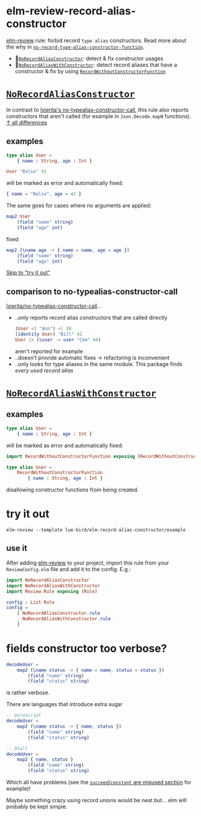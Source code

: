 # elm-review-record-alias-constructor

[elm-review](https://package.elm-lang.org/packages/jfmengels/elm-review/latest/) rule: forbid record `type alias` constructors.
Read more about the why in [`no-record-type-alias-constructor-function`](https://dark.elm.dmy.fr/packages/lue-bird/elm-no-record-type-alias-constructor-function/latest/).


  - 🔧[`NoRecordAliasConstructor`](#NoRecordAliasConstructor): detect & fix constructor usages
  - 🔧[`NoRecordAliasWithConstructor`](#NoRecordAliasWithConstructor): detect record aliases that have a constructor & fix by using [`RecordWithoutConstructorFunction`](https://dark.elm.dmy.fr/packages/lue-bird/elm-no-record-type-alias-constructor-function/latest/)

# [`NoRecordAliasConstructor`](NoRecordAliasConstructor)

In contrast to [lxierita's no-typealias-constructor-call](lxierita/no-typealias-constructor-call), this rule also reports constructors that aren't called (for example in `Json.Decode.mapN` functions). [↑ all differences](#comparison-to-no-typealias-constructor-call)

## examples

```elm
type alias User =
    { name : String, age : Int }
```

```elm
User "Balsa" 42
```
will be marked as error and automatically fixed:
```elm
{ name = "Balsa", age = 42 }
```

The same goes for cases where no arguments are applied:
```elm
map2 User
    (field "name" string)
    (field "age" int)
```
fixed
```elm
map2 (\name age -> { name = name, age = age })
    (field "name" string)
    (field "age" int)
```

[Skip to "try it out"](#try-it-out)

## comparison to no-typealias-constructor-call

[lxierita/no-typealias-constructor-call](lxierita/no-typealias-constructor-call)...
  - ..only reports record alias constructors that are called directly
    ```elm
    (User <| "Ann") <| 18
    (identity User) "Bill" 42
    User |> (\user -> user "Cem" 66)
    ```
    aren't reported for example
  - ..doesn't provide automatic fixes → refactoring is inconvenient
  - ..only looks for type aliases in the same module. This package finds _every used record alias_

# [`NoRecordAliasWithConstructor`](NoRecordAliasWithConstructor)

## examples

```elm
type alias User =
    { name : String, age : Int }
```
will be marked as error and automatically fixed:
```elm
import RecordWithoutConstructorFunction exposing (RecordWithoutConstructorFunction)

type alias User =
    RecordWithoutConstructorFunction
        { name : String, age : Int }
```

disallowing constructor functions from being created.

# try it out

```noformattingples
elm-review --template lue-bird/elm-record-alias-constructor/example
```

## use it

After adding [elm-review](https://package.elm-lang.org/packages/jfmengels/elm-review/latest/) to your project, import this rule from
your `ReviewConfig.elm` file and add it to the config. E.g.:

```elm
import NoRecordAliasConstructor
import NoRecordAliasWithConstructor
import Review.Rule exposing (Rule)

config : List Rule
config =
    [ NoRecordAliasConstructor.rule
    , NoRecordAliasWithConstructor.rule
    ]

```

# fields constructor too verbose?

```elm
decodeUser =
    map2 (\name status -> { name = name, status = status })
        (field "name" string)
        (field "status" string)
```
is rather verbose.

There are languages that introduce extra sugar

```elm
-- purescript
decodeUser =
    map2 (\name status -> { name, status })
        (field "name" string)
        (field "status" string)

-- Dhall
decodeUser =
    map2 { name, status }
        (field "name" string)
        (field "status" string)
```
Which all have problems (see the [`succeed`/`constant` are misused section](#succeed/constant-are-misused) for example)!

Maybe something crazy using record unions would be neat but... elm will probably be kept simple.

[lxierita/no-typealias-constructor-call]: https://package.elm-lang.org/packages/lxierita/no-typealias-constructor-call/latest/
